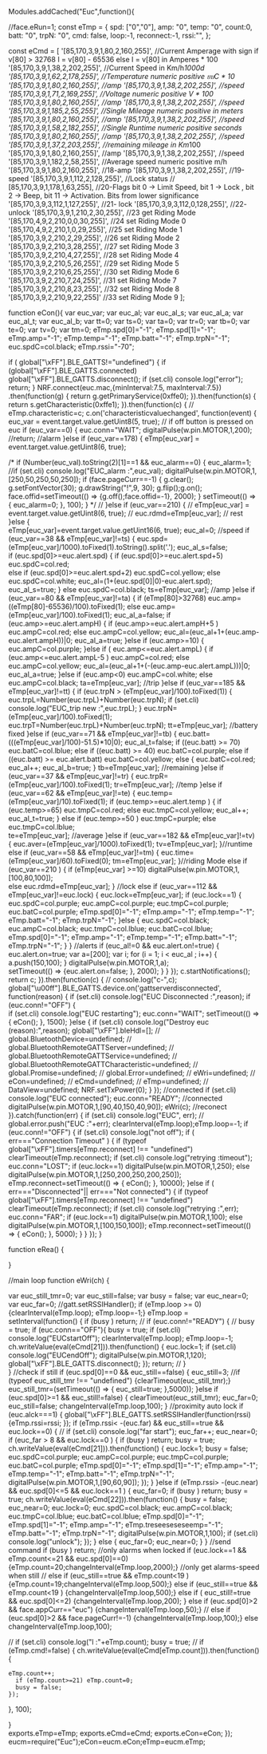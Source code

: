 Modules.addCached("Euc",function(){

//face.eRun=1;
const eTmp = {
  spd: ["0","0"], 
  amp: "0", 
  temp: "0", 
  count:0,
  batt: "0", 
  trpN: "0",
  cmd: false,
  loop:-1,
  reconnect:-1,
  rssi:"",
};

const eCmd = [
    '[85,170,3,9,1,80,2,160,255]', //Current Amperage with sign if v[80] > 32768 I = v[80] - 65536 else I = v[80] in Amperes * 100
    '[85,170,3,9,1,38,2,202,255]', //Current Speed in Km/h*1000d
    '[85,170,3,9,1,62,2,178,255]', //Temperature numeric positive ยบC * 10
    '[85,170,3,9,1,80,2,160,255]', //amp
    '[85,170,3,9,1,38,2,202,255]', //speed
    '[85,170,3,9,1,71,2,169,255]', //Voltage numeric positive V * 100
    '[85,170,3,9,1,80,2,160,255]', //amp
    '[85,170,3,9,1,38,2,202,255]', //speed
   	'[85,170,3,9,1,185,2,55,255]', //Single Mileage numeric positive in meters
    '[85,170,3,9,1,80,2,160,255]', //amp 
    '[85,170,3,9,1,38,2,202,255]', //speed
	'[85,170,3,9,1,58,2,182,255]', //Single Runtime numeric positive seconds
	'[85,170,3,9,1,80,2,160,255]', //amp 
    '[85,170,3,9,1,38,2,202,255]', //speed
	'[85,170,3,9,1,37,2,203,255]', //remaining mileage in Km*100
	'[85,170,3,9,1,80,2,160,255]', //amp 
    '[85,170,3,9,1,38,2,202,255]', //speed
	'[85,170,3,9,1,182,2,58,255]', //Average speed numeric positive m/h
	'[85,170,3,9,1,80,2,160,255]', //18-amp 
    '[85,170,3,9,1,38,2,202,255]', //19-speed
	'[85,170,3,9,1,112,2,128,255]', //Lock status
//	[85,170,3,9,1,178,1,63,255], //20-Flags bit 0 -> Limit Speed, bit 1 -> Lock , bit 2 -> Beep, bit 11 -> Activation. Bits from lower significance
	'[85,170,3,9,3,112,1,127,255]', //21- lock
    '[85,170,3,9,3,112,0,128,255]',  //22- unlock
	'[85,170,3,9,1,210,2,30,255]', //23 get Riding Mode
	'[85,170,4,9,2,210,0,0,30,255]', //24 set Riding Mode 0
	'[85,170,4,9,2,210,1,0,29,255]', //25 set Riding Mode 1
	'[85,170,3,9,2,210,2,29,255]', //26 set Riding Mode 2
	'[85,170,3,9,2,210,3,28,255]', //27 set Riding Mode 3
	'[85,170,3,9,2,210,4,27,255]', //28 set Riding Mode 4
	'[85,170,3,9,2,210,5,26,255]', //29 set Riding Mode 5
	'[85,170,3,9,2,210,6,25,255]', //30 set Riding Mode 6
	'[85,170,3,9,2,210,7,24,255]', //31 set Riding Mode 7
	'[85,170,3,9,2,210,8,23,255]', //32 set Riding Mode 8
	'[85,170,3,9,2,210,9,22,255]'  //33 set Riding Mode 9
];
  

function eCon(){
var euc_var;
var euc_al;
var euc_al_s;
var euc_al_a;
var euc_al_t;
var euc_al_b;
var tt=0;
var ts=0;
var ta=0;
var tr=0;
var tb=0;
var te=0; 
var tv=0; 
var tm=0; 
eTmp.spd[0]="-1";
eTmp.spd[1]="-1";
eTmp.amp="-1";
eTmp.temp="-1";
eTmp.batt="-1";
eTmp.trpN="-1";  
euc.spdC=col.black;
eTmp.rssi="-70";

if ( global["\xFF"].BLE_GATTS!="undefined") {
	if (global["\xFF"].BLE_GATTS.connected) global["\xFF"].BLE_GATTS.disconnect();
	if (set.cli) console.log("error");
	return;
}
NRF.connect(euc.mac,{minInterval:7.5, maxInterval:7.5})
.then(function(g) {
   return g.getPrimaryService(0xffe0);
}).then(function(s) {
  return s.getCharacteristic(0xffe1);
}).then(function(c) {
//  eTmp.characteristic=c;
  c.on('characteristicvaluechanged', function(event) {
  euc_var = event.target.value.getUint8(5, true);
  // if off button is pressed on euc
  if (euc_var==0) {
	  euc.conn="WAIT";
	  digitalPulse(w.pin.MOTOR,1,200);
      //return;
  //alarm
  }else if (euc_var==178) {
	  eTmp[euc_var] = event.target.value.getUint8(6, true);

/*     if (Number(euc_val).toString(2)[1]==1 &&  euc_alarm==0) {
        euc_alarm=1; 
        //if (set.cli) console.log("EUC_alarm :",euc_val);
        digitalPulse(w.pin.MOTOR,1,[250,50,250,50,250]);
		if (face.pageCurr==-1) {
			g.clear();	
            g.setFontVector(30);
			g.drawString("!",9, 30);
			g.flip();g.on();
			face.offid=setTimeout(() => {g.off();face.offid=-1}, 2000);
		}
	    setTimeout(() => { euc_alarm=0; }, 100);
      }
*/
//  }else if (euc_var==210) {
//	eTmp[euc_var] = event.target.value.getUint8(6, true);
//    euc.rdmd=eTmp[euc_var];
  // rest
  }else  {  
    eTmp[euc_var]=event.target.value.getUint16(6, true);
    euc_al=0;
	//speed
	if (euc_var==38 && eTmp[euc_var]!=ts) {
      euc.spd=(eTmp[euc_var]/1000).toFixed(1).toString().split('.');
		euc_al_s=false;	  
	  if (euc.spd[0]>=euc.alert.spd) {
		if (euc.spd[0]>=euc.alert.spd+5) euc.spdC=col.red;	
		else if (euc.spd[0]>=euc.alert.spd+2) euc.spdC=col.yellow;
		else euc.spdC=col.white;
		euc_al=(1+(euc.spd[0]|0)-euc.alert.spd);
		euc_al_s=true;
      } else euc.spdC=col.black;
      ts=eTmp[euc_var];
    //amp
    }else  if (euc_var==80 && eTmp[euc_var]!=ta) {
      if (eTmp[80]>32768) euc.amp=((eTmp[80]-65536)/100).toFixed(1); 
      else euc.amp=(eTmp[euc_var]/100).toFixed(1);
	  euc_al_a=false;
	  if (euc.amp>=euc.alert.ampH) {
		if  (euc.amp>=euc.alert.ampH+5 ) euc.ampC=col.red;
		else euc.ampC=col.yellow;
		euc_al=(euc_al+1+(euc.amp-euc.alert.ampH))|0;
		euc_al_a=true;
	  }else if (euc.amp>=10) { euc.ampC=col.purple;
	  }else if ( euc.amp<=euc.alert.ampL) {
		if  (euc.amp<=euc.alert.ampL-5 ) euc.ampC=col.red;
		else  euc.ampC=col.yellow;
		euc_al=(euc_al+1+(-(euc.amp-euc.alert.ampL)))|0;      
		euc_al_a=true;
	  }else if (euc.amp<0) euc.ampC=col.white; else euc.ampC=col.black;
      ta=eTmp[euc_var];
	//trip
    }else if (euc_var==185 && eTmp[euc_var]!=tt) {
      if (euc.trpN > (eTmp[euc_var]/100).toFixed(1)) {
        euc.trpL=Number(euc.trpL)+Number(euc.trpN);
        if (set.cli) console.log("EUC_trip new :",euc.trpL);
      } 
      euc.trpN=(eTmp[euc_var]/100).toFixed(1);
	  euc.trpT=Number(euc.trpL)+Number(euc.trpN);
      tt=eTmp[euc_var];
    //battery fixed
    }else  if (euc_var==71 && eTmp[euc_var]!=tb) {
      euc.batt=(((eTmp[euc_var]/100)-51.5)*10|0); 
	  euc_al_t=false;
	  if ((euc.batt) >= 70) euc.batC=col.lblue;
      else  if ((euc.batt) >= 40) euc.batC=col.purple;
      else  if ((euc.batt) >= euc.alert.batt) euc.batC=col.yellow;
      else  {
		euc.batC=col.red;
		euc_al++;
		euc_al_b=true;
	  }
      tb=eTmp[euc_var];
    //remaining
    }else if (euc_var==37 && eTmp[euc_var]!=tr) {
      euc.trpR=(eTmp[euc_var]/100).toFixed(1);
      tr=eTmp[euc_var];
     //temp
    }else if (euc_var==62 && eTmp[euc_var]!=te) {
      euc.temp=(eTmp[euc_var]/10).toFixed(1);
      if (euc.temp>=euc.alert.temp ) {
		if (euc.temp>=65) euc.tmpC=col.red;
		else euc.tmpC=col.yellow;
		euc_al++;
		euc_al_t=true;
	  } else if (euc.temp>=50 ) euc.tmpC=purple; else euc.tmpC=col.lblue;	  
      te=eTmp[euc_var];
	 //average
    }else if (euc_var==182 && eTmp[euc_var]!=tv) {
      euc.aver=(eTmp[euc_var]/1000).toFixed(1);
      tv=eTmp[euc_var];
    }//runtime
    else if (euc_var==58 && eTmp[euc_var]!=tm) {
      euc.time=(eTmp[euc_var]/60).toFixed(0);
      tm=eTmp[euc_var];
	}//riding Mode
	else if (euc_var==210 ) {
	  if (eTmp[euc_var] >=10)  digitalPulse(w.pin.MOTOR,1,[100,80,100]);  
	  else euc.rdmd=eTmp[euc_var];
    } //lock
    else if (euc_var==112 && eTmp[euc_var]!=euc.lock) {
      euc.lock=eTmp[euc_var];
	  if (euc.lock==1) {
		euc.spdC=col.purple;
		euc.ampC=col.purple;
		euc.tmpC=col.purple;
		euc.batC=col.purple;
        eTmp.spd[0]="-1";
		eTmp.amp="-1";
		eTmp.temp="-1";
		eTmp.batt="-1";
		eTmp.trpN="-1";
      }else {
		 euc.spdC=col.black;
		euc.ampC=col.black;
		euc.tmpC=col.lblue;
		euc.batC=col.lblue;
		eTmp.spd[0]="-1";
		eTmp.amp="-1";
		eTmp.temp="-1";
		eTmp.batt="-1";
		eTmp.trpN="-1";
      }
    }
	//alerts
      if (euc_al!=0 && euc.alert.on!=true) {  
         euc.alert.on=true;
		var a=[200];
		var i;
		for (i = 1; i < euc_al ; i++) {
			a.push(150,100);
		}
        digitalPulse(w.pin.MOTOR,1,a);  
        setTimeout(() => {euc.alert.on=false; }, 2000);
      }
    }
  });
c.startNotifications(); 
return  c;
}).then(function(c) {
//	  console.log("c-",c);
	global["\u00ff"].BLE_GATTS.device.on('gattserverdisconnected', function(reason) {
    if (set.cli) console.log("EUC Disconnected :",reason);
    if (euc.conn!="OFF") {  
	 if (set.cli) console.log("EUC restarting");
     euc.conn="WAIT"; 
     setTimeout(() => {  eCon(); }, 1500);
    }else {
	  if (set.cli) console.log("Destroy euc (reason):",reason);
	  global["\xFF"].bleHdl=[];
//	  global.BluetoothDevice=undefined;
//	  global.BluetoothRemoteGATTServer=undefined;
//	  global.BluetoothRemoteGATTService=undefined;
//	  global.BluetoothRemoteGATTCharacteristic=undefined;
//	  global.Promise=undefined;
//	  global.Error=undefined;
//	  eWri=undefined;
//	  eCon=undefined;
//	  eCmd=undefined;
//	  eTmp=undefined;
//	  DataView=undefined;
	  NRF.setTxPower(0);
    }
  });
//connected 
  if (set.cli) console.log("EUC connected"); 
  euc.conn="READY"; //connected
  digitalPulse(w.pin.MOTOR,1,[90,40,150,40,90]);
  eWri(c);
//reconect
}).catch(function(err)  {
  if (set.cli) console.log("EUC", err);
//  global.error.push("EUC :"+err);
  clearInterval(eTmp.loop);eTmp.loop=-1;
  if (euc.conn!="OFF") {
    if (set.cli) console.log("not off");
    if ( err==="Connection Timeout"  )  {
	  if (typeof global["\xFF"].timers[eTmp.reconnect] !== "undefined") clearTimeout(eTmp.reconnect); 
	  if (set.cli) console.log("retrying :timeout");
	  euc.conn="LOST";
	  if (euc.lock==1) digitalPulse(w.pin.MOTOR,1,250);
	  else digitalPulse(w.pin.MOTOR,1,[250,200,250,200,250]);
	  eTmp.reconnect=setTimeout(() => {
	    eCon(); 
	  }, 10000);
	}else if ( err==="Disconnected"|| err==="Not connected")  {
	  if (typeof global["\xFF"].timers[eTmp.reconnect]  !== "undefined") clearTimeout(eTmp.reconnect); 
      if (set.cli) console.log("retrying :",err);
      euc.conn="FAR";
	  if (euc.lock==1) digitalPulse(w.pin.MOTOR,1,100);
	  else digitalPulse(w.pin.MOTOR,1,[100,150,100]);
      eTmp.reconnect=setTimeout(() => {
	    eCon(); 
      }, 5000);
    }
  }
});
}

function eRea() {

}


//main loop
function eWri(ch) {
 
  var euc_still_tmr=0;
  var euc_still=false;
  var busy = false;
  var euc_near=0;
  var euc_far=0;
  //gatt.setRSSIHandler();
  if (eTmp.loop >= 0) {clearInterval(eTmp.loop); eTmp.loop=-1;}
  eTmp.loop = setInterval(function() {
    if (busy  ) return;
//    if (euc.conn!="READY") {
//	  busy = true;
    if (euc.conn=="OFF"){
 	  busy = true;
	  if (set.cli) console.log("EUCstartOff");
      clearInterval(eTmp.loop);
      eTmp.loop=-1;
	  ch.writeValue(eval(eCmd[21])).then(function() {
   		euc.lock=1;
		if (set.cli) console.log("EUCendOff");
        digitalPulse(w.pin.MOTOR,1,120);
        global["\xFF"].BLE_GATTS.disconnect();
      });
      return;
//      }  
    }
	//check if still
    if (euc.spd[0]==0 && euc_still==false) {
      euc_still=3;
      //if (typeof euc_still_tmr !== "undefined") {clearTimeout(euc_still_tmr);}
      euc_still_tmr=(setTimeout(() => { 
        euc_still=true;
      },5000));
    }else if (euc.spd[0]>=1 && euc_still!=false) {
      clearTimeout(euc_still_tmr);
      euc_far=0;
      euc_still=false;
      changeInterval(eTmp.loop,100); 
    }
	//proximity auto lock 
    if (euc.alck===1) {
    global["\xFF"].BLE_GATTS.setRSSIHandler(function(rssi) {eTmp.rssi=rssi; });
    if (eTmp.rssi< -(euc.far) && euc_still==true && euc.lock==0) {
//      if (set.cli) console.log("far start");
	  euc_far++;
	  euc_near=0;
	  if (euc_far > 8 && euc.lock==0 ) {
		if (busy ) return;
     		busy = true;
			ch.writeValue(eval(eCmd[21])).then(function() {
				euc.lock=1;
				busy = false;
		        euc.spdC=col.purple;
		        euc.ampC=col.purple;
		        euc.tmpC=col.purple;
		        euc.batC=col.purple;
				eTmp.spd[0]="-1";
				eTmp.spd[1]="-1";
				eTmp.amp="-1";
				eTmp.temp="-1";
				eTmp.batt="-1";
				eTmp.trpN="-1";
				digitalPulse(w.pin.MOTOR,1,[90,60,90]);
			});
      }
	}else if  (eTmp.rssi> -(euc.near) && euc.spd[0]<=5 && euc.lock==1 ) {
		euc_far=0;
			if (busy ) return;
			busy = true;
			ch.writeValue(eval(eCmd[22])).then(function() {
			  busy = false;
			  euc_near=0;
			  euc.lock=0;
		        euc.spdC=col.black;
		        euc.ampC=col.black;
		        euc.tmpC=col.lblue;
		        euc.batC=col.lblue;
				eTmp.spd[0]="-1";
				eTmp.spd[1]="-1";
				eTmp.amp="-1";
				eTmp.treseeseseseemp="-1";
				eTmp.batt="-1";
				eTmp.trpN="-1";
			    digitalPulse(w.pin.MOTOR,1,100);
				if (set.cli) console.log("unlock");
            });
	} else  { euc_far=0; euc_near=0; }
    }
	//send command
    if (busy ) return;
	//only alarms when locked
    if (euc.lock==1 && eTmp.count<=21 && euc.spd[0]==0) {eTmp.count=20;changeInterval(eTmp.loop,2000);}
	//only get alarms-speed when still
//	else if (euc_still==true && eTmp.count<19 ) {eTmp.count=19;changeInterval(eTmp.loop,500);}
    else if (euc_still==true && eTmp.count<19 ) {changeInterval(eTmp.loop,500);}
    else if  ( euc_still!=true && euc.spd[0]<=2)  {changeInterval(eTmp.loop,200);	}
	else if  (euc.spd[0]>2 && face.appCurr=="euc")  {changeInterval(eTmp.loop,50);}
//    else if  (euc.spd[0]>2 && face.pageCurr!=-1)  {changeInterval(eTmp.loop,100);}
    else changeInterval(eTmp.loop,100);

//    if (set.cli) console.log("l :"+eTmp.count);
    busy = true;
//	if (eTmp.cmd!=false) {
	ch.writeValue(eval(eCmd[eTmp.count])).then(function() {

    eTmp.count++;
      if (eTmp.count>=21) eTmp.count=0;
      busy = false;
    });

  }, 100);  
  
}  
exports.eTmp=eTmp; 
exports.eCmd=eCmd;
exports.eCon=eCon;
});
eucm=require("Euc");eCon=eucm.eCon;eTmp=eucm.eTmp;
